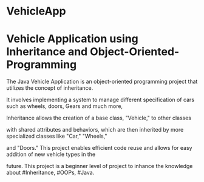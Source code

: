 # VehicleApp

# Vehicle Application using Inheritance and Object-Oriented-Programming

  The Java Vehicle Application is an object-oriented programming project that utilizes the concept of inheritance.

  It involves implementing a system to manage different specification of cars such as wheels, doors, Gears and much more,

  Inheritance allows the creation of a base class, "Vehicle," to other classes

  with shared attributes and behaviors, which are then inherited by more specialized classes like "Car," "Wheels," 

  and "Doors." This project enables efficient code reuse and allows for easy addition of new vehicle types in the

  future. This project is a beginner level of project to inhance the knowledge about #Inheritance, #OOPs, #Java. 
